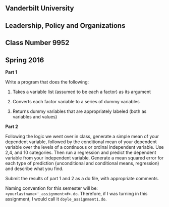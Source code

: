 ## Vanderbilt University
## Leadership, Policy and Organizations
## Class Number 9952
## Spring 2016

**Part 1**

Write a program that does the following:

1.  Takes a variable list (assumed to be each a factor) as its argument

2.  Converts each factor variable to a series of dummy variables

3.  Returns dummy variables that are appropriately labeled (both as
    variables and values)

**Part 2**

Following the logic we went over in class, generate a simple mean of
your dependent variable, followed by the conditional mean of your
dependent variable over the levels of a continuous or ordinal
independent variable. Use 2,4, and 10 categories. Then run a regression
and predict the dependent variable from your independent variable.
Generate a mean squared error for each type of prediction (unconditional
and conditional means, regression) and describe what you find.

Submit the results of part 1 and 2 as a do file, with appropriate
comments. 

Naming convention for this semester will be: `<yourlastname>'_assignment<#>.do`.
Therefore, if I was turning in this assignment, I would call it `doyle_assignment1.do`.


